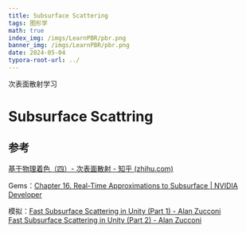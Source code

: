 ```yaml
---
title: Subsurface Scattering
tags: 图形学
math: true
index_img: /imgs/LearnPBR/pbr.png
banner_img: /imgs/LearnPBR/pbr.png
date: 2024-05-04
typora-root-url: ../
---
```


次表面散射学习

# Subsurface Scattring



## 参考

[基于物理着色（四）- 次表面散射 - 知乎 (zhihu.com)](https://zhuanlan.zhihu.com/p/21247702)

Gems：[Chapter 16. Real-Time Approximations to Subsurface | NVIDIA Developer](https://developer.nvidia.com/gpugems/gpugems/part-iii-materials/chapter-16-real-time-approximations-subsurface-scattering)

模拟：[Fast Subsurface Scattering in Unity (Part 1) - Alan Zucconi](https://www.alanzucconi.com/2017/08/30/fast-subsurface-scattering-1/)  
[Fast Subsurface Scattering in Unity (Part 2) - Alan Zucconi](https://www.alanzucconi.com/2017/08/30/fast-subsurface-scattering-2/)